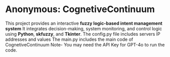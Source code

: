 # Anonymous: CognetiveContinuum

This project provides an interactive **fuzzy logic-based intent management system**
It integrates decision-making, system monitoring, and control logic using **Python**, **skfuzzy**, and **Tkinter**.
The config.py file includes servers IP addresses and values 
The main.py includes the main code of CognetiveContinuum
Note- You may need the API Key for GPT-4o to run the code.
